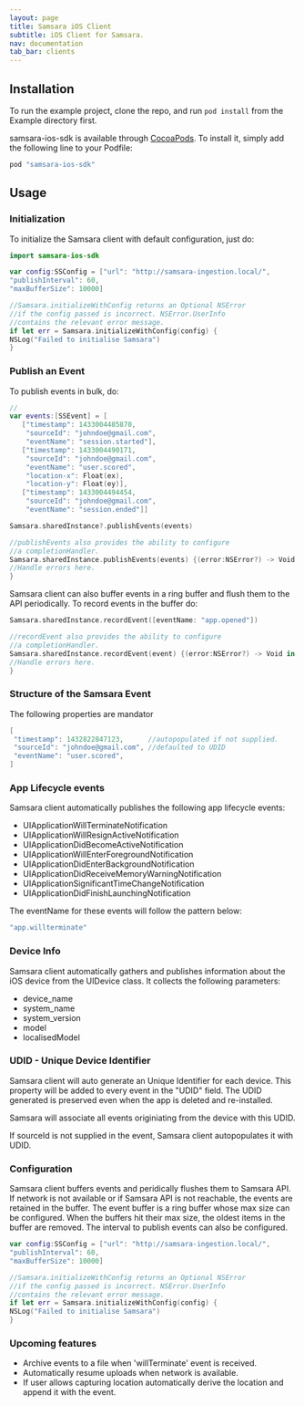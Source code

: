 ```yaml
---
layout: page
title: Samsara iOS Client
subtitle: iOS Client for Samsara.
nav: documentation
tab_bar: clients
---
```



## Installation

To run the example project, clone the repo, and run `pod install` from the Example directory first.

samsara-ios-sdk is available through [CocoaPods](http://cocoapods.org). To install
it, simply add the following line to your Podfile:

```swift
pod "samsara-ios-sdk"
```

## Usage

### Initialization
To initialize the Samsara client with default configuration, just do:

```swift
import samsara-ios-sdk

var config:SSConfig = ["url": "http://samsara-ingestion.local/",
"publishInterval": 60,
"maxBufferSize": 10000]

//Samsara.initializeWithConfig returns an Optional NSError
//if the config passed is incorrect. NSError.UserInfo
//contains the relevant error message.
if let err = Samsara.initializeWithConfig(config) {
NSLog("Failed to initialise Samsara")
}
```

### Publish an Event
To publish events in bulk, do:

```swift
//
var events:[SSEvent] = [
   ["timestamp": 1433004485870,
    "sourceId": "johndoe@gmail.com",
    "eventName": "session.started"],
   ["timestamp": 1433004490171,
    "sourceId": "johndoe@gmail.com",
    "eventName": "user.scored",
    "location-x": Float(ex),
    "location-y": Float(ey)],
   ["timestamp": 1433004494454,
    "sourceId": "johndoe@gmail.com",
    "eventName": "session.ended"]]

Samsara.sharedInstance?.publishEvents(events)

//publishEvents also provides the ability to configure
//a completionHandler.
Samsara.sharedInstance.publishEvents(events) {(error:NSError?) -> Void in
//Handle errors here.
}
```
Samsara client can also buffer events in a ring buffer and flush them to the API periodically. To record events in the buffer do:

```swift
Samsara.sharedInstance.recordEvent([eventName: "app.opened"])

//recordEvent also provides the ability to configure
//a completionHandler.
Samsara.sharedInstance.recordEvent(event) {(error:NSError?) -> Void in
//Handle errors here.
}
```

### Structure of the Samsara Event
The following properties are mandator

```swift
[
 "timestamp": 1432822847123,      //autopopulated if not supplied.
 "sourceId": "johndoe@gmail.com", //defaulted to UDID
 "eventName": "user.scored",
]
```

### App Lifecycle events
Samsara client automatically publishes the following app lifecycle events:

* UIApplicationWillTerminateNotification
* UIApplicationWillResignActiveNotification
* UIApplicationDidBecomeActiveNotification
* UIApplicationWillEnterForegroundNotification
* UIApplicationDidEnterBackgroundNotification
* UIApplicationDidReceiveMemoryWarningNotification
* UIApplicationSignificantTimeChangeNotification
* UIApplicationDidFinishLaunchingNotification

The eventName for these events will follow the pattern below:

```Swift
"app.willterminate"
```

### Device Info
Samsara client automatically gathers and publishes information about the iOS device from the UIDevice class. It collects the following parameters:
* device_name
* system_name
* system_version
* model
* localisedModel


### UDID - Unique Device Identifier
Samsara client will auto generate an Unique Identifier for each device. This property will be added to every event in the "UDID" field. The UDID generated is preserved even when the app is deleted and re-installed.

Samsara will associate all events originiating from the device with this UDID.

If sourceId is not supplied in the event, Samsara client autopopulates it with UDID.

### Configuration
Samsara client buffers events and peridically flushes them to Samsara API. If network is not available or if Samsara API is not reachable, the events are retained in the buffer. The event buffer is a ring buffer whose max size can be configured. When the buffers hit their max size, the oldest items in the buffer are removed. The interval to publish events can also be configured.


```swift
var config:SSConfig = ["url": "http://samsara-ingestion.local/",
"publishInterval": 60,
"maxBufferSize": 10000]

//Samsara.initializeWithConfig returns an Optional NSError
//if the config passed is incorrect. NSError.UserInfo
//contains the relevant error message.
if let err = Samsara.initializeWithConfig(config) {
NSLog("Failed to initialise Samsara")
}
```


### Upcoming features
* Archive events to a file when 'willTerminate' event is received.
* Automatically resume uploads when network is available.
* If user allows capturing location automatically derive the location and append it with the event.
